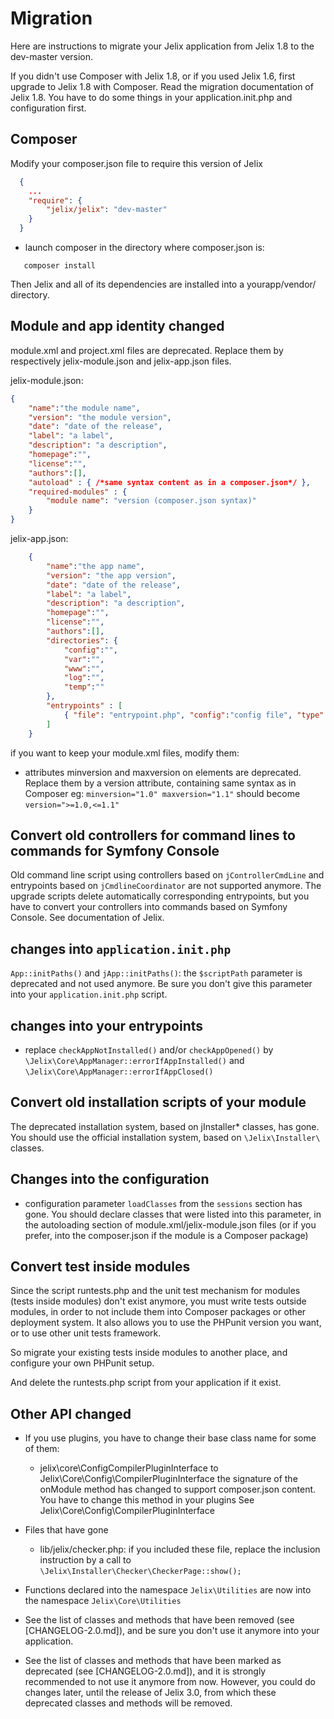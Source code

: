 Migration
==========

Here are instructions to migrate your Jelix application from Jelix 1.8 to the dev-master
version.

If you didn't use Composer with Jelix 1.8, or if you used Jelix 1.6, first upgrade to Jelix 1.8 with Composer.
Read the migration documentation of Jelix 1.8. You have to do some things in
your application.init.php and configuration first.

## Composer

Modify your composer.json file to require this version of Jelix

```json
  {
    ...
    "require": {
        "jelix/jelix": "dev-master"
    }
  }
```

- launch composer in the directory where composer.json is:

```
   composer install
```

Then Jelix and all of its dependencies are installed into a yourapp/vendor/ directory.

## Module and app identity changed

module.xml and project.xml files are deprecated. Replace them by respectively jelix-module.json
and jelix-app.json files.

jelix-module.json:
```json
{
    "name":"the module name",
    "version": "the module version",
    "date": "date of the release",
    "label": "a label",
    "description": "a description",
    "homepage":"",
    "license":"",
    "authors":[],
    "autoload" : { /*same syntax content as in a composer.json*/ },
    "required-modules" : {
        "module name": "version (composer.json syntax)"
    }
}
```

jelix-app.json:

```json
    {
        "name":"the app name",
        "version": "the app version",
        "date": "date of the release",
        "label": "a label",
        "description": "a description",
        "homepage":"",
        "license":"",
        "authors":[],
        "directories": {
            "config":"",
            "var":"",
            "www":"",
            "log":"",
            "temp":""
        },
        "entrypoints" : [
            { "file": "entrypoint.php", "config":"config file", "type": "classic|soap|jsonrpc..."}
        ]
    }
```

if you want to keep your module.xml files, modify them:

- attributes minversion and maxversion on <dependency> elements are deprecated. Replace
  them by a version attribute, containing same syntax as in Composer
  eg: ```minversion="1.0" maxversion="1.1"```
  should become ```version=">=1.0,<=1.1"```

## Convert old controllers for command lines to commands for Symfony Console

Old command line script using controllers based on `jControllerCmdLine` and entrypoints based on `jCmdlineCoordinator`
are not supported anymore. The upgrade scripts delete automatically corresponding entrypoints, but you have
to convert your controllers into commands based on Symfony Console. See documentation of Jelix.

## changes into `application.init.php`

`App::initPaths()` and `jApp::initPaths()`: the `$scriptPath` parameter is deprecated and not used anymore.
Be sure you don't give this parameter into your `application.init.php` script.

## changes into your entrypoints

- replace `checkAppNotInstalled()` and/or `checkAppOpened()`
  by `\Jelix\Core\AppManager::errorIfAppInstalled()` and `\Jelix\Core\AppManager::errorIfAppClosed()`

## Convert old installation scripts of your module

The deprecated installation system, based on jInstaller* classes, has gone. You should
use the official installation system, based on `\Jelix\Installer\` classes.


## Changes into the configuration

- configuration parameter `loadClasses` from the `sessions` section has gone. You should
  declare classes that were listed into this parameter, in the autoloading
  section of module.xml/jelix-module.json files (or if you prefer, into the 
  composer.json if the module is a Composer package)


## Convert test inside modules

Since the script runtests.php and the unit test mechanism for modules
(tests inside modules) don't exist anymore, you must write tests outside modules,
in order to not include them into Composer packages or other deployment system.
It also allows you to use the PHPunit version you want, or to use other unit tests framework.

So migrate your existing tests inside modules to another place, and configure
your own PHPunit setup.

And delete the runtests.php script from your application if it exist.

## Other API changed

- If you use plugins, you have to change their base class name for some of them:
   - jelix\core\ConfigCompilerPluginInterface to Jelix\Core\Config\CompilerPluginInterface
        the signature of the onModule method has changed to support composer.json content.
        You have to change this method in your plugins
        See Jelix\Core\Config\CompilerPluginInterface

- Files that have gone
   - lib/jelix/checker.php: if you included these file, replace the inclusion instruction
     by a call to ```\Jelix\Installer\Checker\CheckerPage::show();```

- Functions declared into the namespace `Jelix\Utilities` are now into the namespace `Jelix\Core\Utilities`

- See the list of classes and methods that have been removed (see [CHANGELOG-2.0.md]), and be sure you don't use it anymore into your application.

- See the list of classes and methods that have been marked as deprecated (see [CHANGELOG-2.0.md]), and it is
  strongly recommended to not use it anymore from now. However, you could do changes later, until the release of 
  Jelix 3.0, from which these deprecated classes and methods will be removed.

